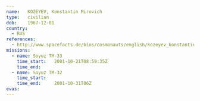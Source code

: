 ```yaml
---
name:	KOZEYEV, Konstantin Mirovich 
type:	civilian
dob:	1967-12-01
country:
  - RUS
references:
  - http://www.spacefacts.de/bios/cosmonauts/english/kozeyev_konstantin.htm
missions:
  - name: Soyuz TM-33
    time_start:   2001-10-21T08:59:35Z
    time_end:     
  - name: Soyuz TM-32
    time_start:   
    time_end:     2001-10-31T06Z
evas:
---
```

